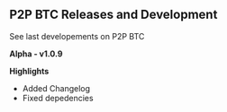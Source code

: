 ## P2P BTC Releases and Development

See last developements on P2P BTC

**Alpha - v1.0.9**

**Highlights**

- Added Changelog
- Fixed depedencies

